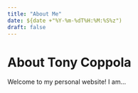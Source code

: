 ```yaml
---
title: "About Me"
date: ${date +"%Y-%m-%dT%H:%M:%S%z")
draft: false
---
```


# About Tony Coppola

Welcome to my personal website! I am...
